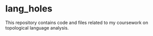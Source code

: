 # lang_holes
This repository contains code and files related to my coursework on topological language analysis.
